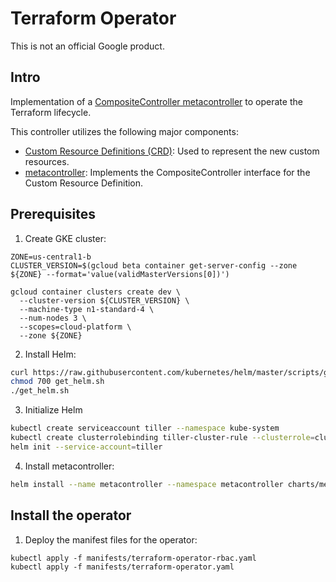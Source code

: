 # Terraform Operator

This is not an official Google product.

## Intro

Implementation of a [CompositeController metacontroller](https://github.com/GoogleCloudPlatform/metacontroller) to operate the Terraform lifecycle.

This controller utilizes the following major components:
- [Custom Resource Definitions (CRD)](https://kubernetes.io/docs/concepts/api-extension/custom-resources/): Used to represent the new custom resources.
- [metacontroller](https://github.com/GoogleCloudPlatform/metacontroller): Implements the CompositeController interface for the Custom Resource Definition.

## Prerequisites

1. Create GKE cluster:

```
ZONE=us-central1-b
CLUSTER_VERSION=$(gcloud beta container get-server-config --zone ${ZONE} --format='value(validMasterVersions[0])')

gcloud container clusters create dev \
  --cluster-version ${CLUSTER_VERSION} \
  --machine-type n1-standard-4 \
  --num-nodes 3 \
  --scopes=cloud-platform \
  --zone ${ZONE}
```

2. Install Helm:

```sh
curl https://raw.githubusercontent.com/kubernetes/helm/master/scripts/get > get_helm.sh
chmod 700 get_helm.sh
./get_helm.sh
```

3. Initialize Helm

```sh
kubectl create serviceaccount tiller --namespace kube-system
kubectl create clusterrolebinding tiller-cluster-rule --clusterrole=cluster-admin --serviceaccount=kube-system:tiller
helm init --service-account=tiller
```

4. Install metacontroller:

```sh
helm install --name metacontroller --namespace metacontroller charts/metacontroller
```

## Install the operator

1. Deploy the manifest files for the operator:

```
kubectl apply -f manifests/terraform-operator-rbac.yaml
kubectl apply -f manifests/terraform-operator.yaml
```